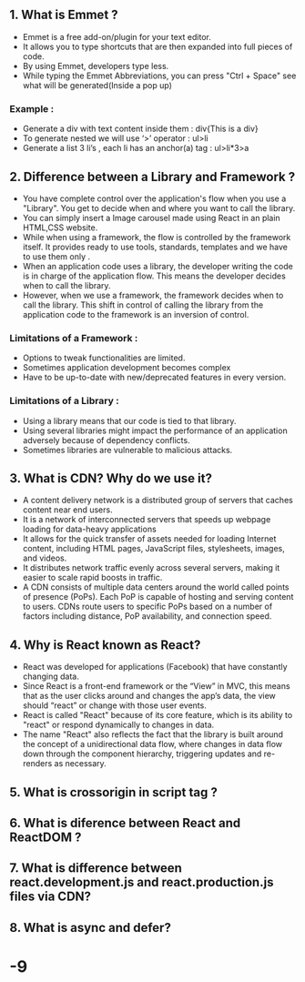 ## 1. What is Emmet ?

- Emmet is a free add-on/plugin for your text editor.
- It allows you to type shortcuts that are then expanded into full pieces of code.
- By using Emmet, developers type less.
- While typing the Emmet Abbreviations, you can press "Ctrl + Space" see what will be generated(Inside a pop up)

### Example :
- Generate a div with text content inside them : div{This is a div}
- To generate nested we will use ‘>’ operator : ul>li
- Generate a list 3 li’s , each li has an anchor(a) tag : ul>li*3>a

## 2. Difference between a Library and Framework ?

- You have complete control over the application's flow when you use a "Library". You get to decide when and where you want to call the library.
- You can simply insert a Image carousel made using React in an plain HTML,CSS website.
- While when using a framework, the flow is controlled by the framework itself. It provides ready to use tools, standards, templates and we have to use them only .
- When an application code uses a library, the developer writing the code is in charge of the application flow. This means the developer decides when to call the library.
- However, when we use a framework, the framework decides when to call the library. This shift in control of calling the library from the application code to the framework is an inversion of control.

### Limitations of a Framework :

- Options to tweak functionalities are limited.
- Sometimes application development becomes complex
- Have to be up-to-date with new/deprecated features in every version.

### Limitations of a Library :

- Using a library means that our code is tied to that library.
- Using several libraries might impact the performance of an application adversely because of dependency conflicts.
- Sometimes libraries are vulnerable to malicious attacks.

## 3. What is CDN? Why do we use it?

- A content delivery network is a distributed group of servers that caches content near end users.
- It is a network of interconnected servers that speeds up webpage loading for data-heavy applications
- It allows for the quick transfer of assets needed for loading Internet content, including HTML pages, JavaScript files, stylesheets, images, and videos.
- It distributes network traffic evenly across several servers, making it easier to scale rapid boosts in traffic.
- A CDN consists of multiple data centers around the world called points of presence (PoPs). Each PoP is capable of hosting and serving content to users. CDNs route users to specific PoPs based on a number of factors including distance, PoP availability, and connection speed.


## 4. Why is React known as React?

- React was developed for applications (Facebook) that have constantly changing data.
- Since React is a front-end framework or the “View” in MVC, this means that as the user clicks around and changes the app’s data, the view should “react” or change with those user events.
- React is called "React" because of its core feature, which is its ability to "react" or respond dynamically to changes in data.
- The name "React" also reflects the fact that the library is built around the concept of a unidirectional data flow, where changes in data flow down through the component hierarchy, triggering updates and re-renders as necessary.

## 5. What is crossorigin in script tag ?

## 6. What is diference between React and ReactDOM ?

## 7. What is difference between react.development.js and react.production.js files via CDN?

## 8. What is async and defer?














# -9



